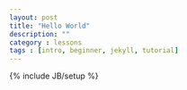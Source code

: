 ```yaml
---
layout: post
title: "Hello World"
description: ""
category : lessons
tags : [intro, beginner, jekyll, tutorial]
---
```

{% include JB/setup %}
